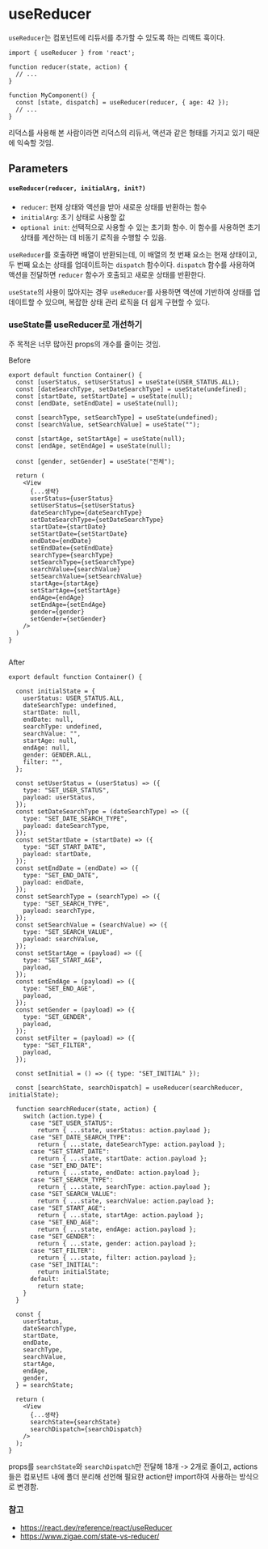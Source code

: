 # useReducer

`useReducer`는 컴포넌트에 리듀서를 추가할 수 있도록 하는 리액트 훅이다.

```
import { useReducer } from 'react';

function reducer(state, action) {
  // ...
}

function MyComponent() {
  const [state, dispatch] = useReducer(reducer, { age: 42 });
  // ...
}
```

리덕스를 사용해 본 사람이라면 리덕스의 리듀서, 액션과 같은 형태를 가지고 있기 때문에 익숙할 것임.

## Parameters

#### `useReducer(reducer, initialArg, init?)`

- `reducer`: 현재 상태와 액션을 받아 새로운 상태를 반환하는 함수
- `initialArg`: 초기 상태로 사용할 값
- `optional init`: 선택적으로 사용할 수 있는 초기화 함수. 이 함수를 사용하면 초기 상태를 계산하는 데 비동기 로직을 수행할 수 있음.

`useReducer`를 호출하면 배열이 반환되는데, 이 배열의 첫 번째 요소는 현재 상태이고, 두 번째 요소는 상태를 업데이트하는 `dispatch` 함수이다. `dispatch` 함수를 사용하여 액션을 전달하면 `reducer` 함수가 호출되고 새로운 상태를 반환한다.

`useState`의 사용이 많아지는 경우 `useReducer`를 사용하면 액션에 기반하여 상태를 업데이트할 수 있으며, 복잡한 상태 관리 로직을 더 쉽게 구현할 수 있다.

### useState를 useReducer로 개선하기

주 목적은 너무 많아진 props의 개수를 줄이는 것임.

Before

```
export default function Container() {
  const [userStatus, setUserStatus] = useState(USER_STATUS.ALL);
  const [dateSearchType, setDateSearchType] = useState(undefined);
  const [startDate, setStartDate] = useState(null);
  const [endDate, setEndDate] = useState(null);

  const [searchType, setSearchType] = useState(undefined);
  const [searchValue, setSearchValue] = useState("");

  const [startAge, setStartAge] = useState(null);
  const [endAge, setEndAge] = useState(null);

  const [gender, setGender] = useState("전체");

  return (
    <View
      {...생략}
      userStatus={userStatus}
      setUserStatus={setUserStatus}
      dateSearchType={dateSearchType}
      setDateSearchType={setDateSearchType}
      startDate={startDate}
      setStartDate={setStartDate}
      endDate={endDate}
      setEndDate={setEndDate}
      searchType={searchType}
      setSearchType={setSearchType}
      searchValue={searchValue}
      setSearchValue={setSearchValue}
      startAge={startAge}
      setStartAge={setStartAge}
      endAge={endAge}
      setEndAge={setEndAge}
      gender={gender}
      setGender={setGender}
    />
  )
}


```

After

```
export default function Container() {

  const initialState = {
    userStatus: USER_STATUS.ALL,
    dateSearchType: undefined,
    startDate: null,
    endDate: null,
    searchType: undefined,
    searchValue: "",
    startAge: null,
    endAge: null,
    gender: GENDER.ALL,
    filter: "",
  };

  const setUserStatus = (userStatus) => ({
    type: "SET_USER_STATUS",
    payload: userStatus,
  });
  const setDateSearchType = (dateSearchType) => ({
    type: "SET_DATE_SEARCH_TYPE",
    payload: dateSearchType,
  });
  const setStartDate = (startDate) => ({
    type: "SET_START_DATE",
    payload: startDate,
  });
  const setEndDate = (endDate) => ({
    type: "SET_END_DATE",
    payload: endDate,
  });
  const setSearchType = (searchType) => ({
    type: "SET_SEARCH_TYPE",
    payload: searchType,
  });
  const setSearchValue = (searchValue) => ({
    type: "SET_SEARCH_VALUE",
    payload: searchValue,
  });
  const setStartAge = (payload) => ({
    type: "SET_START_AGE",
    payload,
  });
  const setEndAge = (payload) => ({
    type: "SET_END_AGE",
    payload,
  });
  const setGender = (payload) => ({
    type: "SET_GENDER",
    payload,
  });
  const setFilter = (payload) => ({
    type: "SET_FILTER",
    payload,
  });

  const setInitial = () => ({ type: "SET_INITIAL" });

  const [searchState, searchDispatch] = useReducer(searchReducer, initialState);

  function searchReducer(state, action) {
    switch (action.type) {
      case "SET_USER_STATUS":
        return { ...state, userStatus: action.payload };
      case "SET_DATE_SEARCH_TYPE":
        return { ...state, dateSearchType: action.payload };
      case "SET_START_DATE":
        return { ...state, startDate: action.payload };
      case "SET_END_DATE":
        return { ...state, endDate: action.payload };
      case "SET_SEARCH_TYPE":
        return { ...state, searchType: action.payload };
      case "SET_SEARCH_VALUE":
        return { ...state, searchValue: action.payload };
      case "SET_START_AGE":
        return { ...state, startAge: action.payload };
      case "SET_END_AGE":
        return { ...state, endAge: action.payload };
      case "SET_GENDER":
        return { ...state, gender: action.payload };
      case "SET_FILTER":
        return { ...state, filter: action.payload };
      case "SET_INITIAL":
        return initialState;
      default:
        return state;
    }
  }

  const {
    userStatus,
    dateSearchType,
    startDate,
    endDate,
    searchType,
    searchValue,
    startAge,
    endAge,
    gender,
  } = searchState;

  return (
    <View
      {...생략}
      searchState={searchState}
      searchDispatch={searchDispatch}
    />
  );
}
```

props를 `searchState`와 `searchDispatch`만 전달해 18개 -> 2개로 줄이고, actions들은 컴포넌트 내에 폴더 분리해 선언해 필요한 action만 import하여 사용하는 방식으로 변경함.

### 참고

- https://react.dev/reference/react/useReducer
- https://www.zigae.com/state-vs-reducer/

